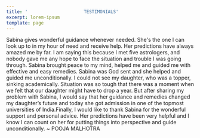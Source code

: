 ```yaml
---
title: '                     TESTIMONIALS'
excerpt: lorem-ipsum
template: page
---
```

Sabina gives wonderful guidance whenever needed. 
She's the one I can look up to in my hour of need and receive 
help. Her predictions have always amazed me by far. 
I am saying this because I met five astrologers, 
and nobody gave me any hope to face the situation 
and trouble I was going through. Sabina brought peace to 
my mind, helped me and guided me with effective and easy
 remedies. Sabina was God sent and she helped and guided
 me unconditionally. I could not see my daughter, who was 
a topper, sinking academically. Situation was so tough that 
there was a moment when we felt that our daughter might 
have to drop a year. But after sharing my problem with 
Sabina, I would say that her guidance and remedies changed 
my daughter’s future and today she got admission in one of
 the topmost universities of India.Finally, I would like to thank Sabina for the wonderful support and personal advice. Her              predictions have been very helpful and I know I can count on her for putting things into perspective and guide unconditionally.  ~ POOJA MALHOTRA